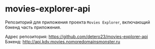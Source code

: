 # movies-explorer-api

Репозиторий для приложения проекта `Movies Explorer`, включающий бэкенд часть приложения.

Адрес репозитория: https://github.com/detero23/movies-explorer-api
Бэкенд: http://api.kdv.movies.nomoredomainsmonster.ru
